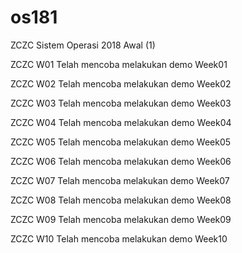 # os181
ZCZC Sistem Operasi 2018 Awal (1)

ZCZC W01 Telah mencoba melakukan demo Week01

ZCZC W02 Telah mencoba melakukan demo Week02

ZCZC W03 Telah mencoba melakukan demo Week03

ZCZC W04 Telah mencoba melakukan demo Week04

ZCZC W05 Telah mencoba melakukan demo Week05

ZCZC W06 Telah mencoba melakukan demo Week06

ZCZC W07 Telah mencoba melakukan demo Week07

ZCZC W08 Telah mencoba melakukan demo Week08

ZCZC W09 Telah mencoba melakukan demo Week09

ZCZC W10 Telah mencoba melakukan demo Week10